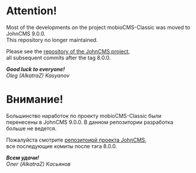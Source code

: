 # Attention!
Most of the developments on the project mobioCMS-Classic was moved to JohnCMS 9.0.0.  
This repository no longer maintained.

Please see the [repository of the JohnCMS project](https://github.com/johncms/johncms),  
all subsequent commits after the tag 8.0.0.

**_Good luck to everyone!_**  
_Oleg (AlkatraZ) Kasyanov_

# Внимание!
Большинство наработок по проекту mobioCMS-Classic были перенесены в JohnCMS 9.0.0.
В данном репозитории разработка больше не ведется.

Пожалуйста смотрите [репозитоирй проекта JohnCMS](https://github.com/johncms/johncms),  
все последующие комиты после тэга 8.0.0.

**_Всем удачи!_**  
_Олег (AlkatraZ) Касьянов_

